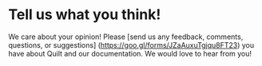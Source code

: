 # Tell us what you think!

We care about your opinion! Please [send us any feedback, comments, questions,
or suggestions] (https://goo.gl/forms/JZaAuxuTgjqu8FT23) you have about Quilt
and our documentation. We would love to hear from you!
